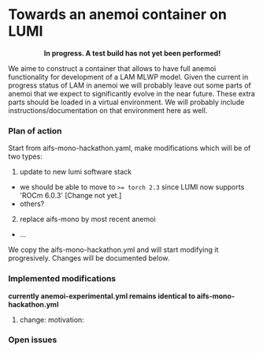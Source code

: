 # Towards an anemoi container on LUMI

<p style="text-align: center;"> <b> In progress. A test build has not yet been performed! </b> <p>
 
We aime to construct a container that allows to have full anemoi functionality for development of a LAM MLWP model. 
Given the current in progress status of LAM in anemoi we will probably leave out some parts of anemoi that we expect to significantly evolve in the near future. These extra parts should be loaded in a virtual environment. We will probably include instructions/documentation on that environment here as well.

### Plan of action
Start from aifs-mono-hackathon.yaml, make modifications which will be of two types:

1. update to new lumi software stack
- we should be able to move to `>= torch 2.3` since LUMI now supports 'ROCm 6.0.3' [Change not yet.]
- others?

2. replace aifs-mono by most recent anemoi
- ...

We copy the aifs-mono-hackathon.yml and will start modifying it progresively. Changes will be  documented below.

### Implemented modifications
**currently anemoi-experimental.yml remains identical to aifs-mono-hackathon.yml**
1. change:
   motivation:

### Open issues